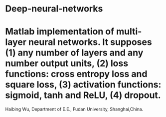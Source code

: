 Deep-neural-networks
====================
Matlab implementation of multi-layer neural networks. It supposes 
(1) any number of layers and any number output units,
(2) loss functions: cross entropy loss and square loss,
(3) activation functions: sigmoid, tanh and ReLU,
(4) dropout.
====================
Haibing Wu, Department of E.E., Fudan University, Shanghai,China.
